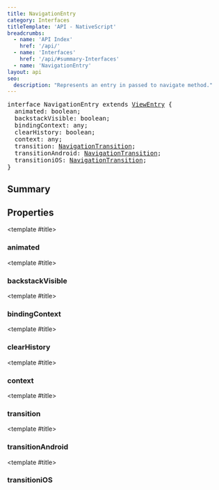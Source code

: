 ```yaml
---
title: NavigationEntry
category: Interfaces
titleTemplate: 'API - NativeScript'
breadcrumbs: 
  - name: 'API Index'
    href: '/api/'
  - name: 'Interfaces'
    href: '/api/#summary-Interfaces'
  - name: 'NavigationEntry'
layout: api
seo:
  description: "Represents an entry in passed to navigate method."
---
```


<!-- This page is auto generated, do not edit manually. -->
<!-- Run "yarn generate:api-docs" to regenerate -->

<script setup lang="ts">
  import { provide } from "vue";
  import API_DATA from "./NavigationEntry.data.json";
  
  provide('API_DATA', API_DATA);
</script>

<APIRefHierarchy v-once />

<pre class="not-prose [&_a]:text-blue-400 [&_a]:no-underline">interface NavigationEntry extends <a href="/api/interface/ViewEntry">ViewEntry</a> {
  animated: boolean;
  backstackVisible: boolean;
  bindingContext: any;
  clearHistory: boolean;
  context: any;
  transition: <a href="/api/interface/NavigationTransition">NavigationTransition</a>;
  transitionAndroid: <a href="/api/interface/NavigationTransition">NavigationTransition</a>;
  transitioniOS: <a href="/api/interface/NavigationTransition">NavigationTransition</a>;
}</pre>

<APIRefComment commentBase64="eyJibG9ja1RhZ3MiOltdLCJtb2RpZmllclRhZ3MiOnt9LCJzdW1tYXJ5IjpbeyJraW5kIjoidGV4dCIsInRleHQiOiJSZXByZXNlbnRzIGFuIGVudHJ5IGluIHBhc3NlZCB0byBuYXZpZ2F0ZSBtZXRob2QuIn1dfQ==" v-once />

## <Heading ignore>Summary</Heading>

<APIRefSummary v-once />

## Properties

<div class="isOptional">

<APIRef for="13888" v-once>

<template #title>

### animated

</template>

</APIRef>

</div>

<div class="isOptional">

<APIRef for="13892" v-once>

<template #title>

### backstackVisible

</template>

</APIRef>

</div>

<div class="isOptional">

<APIRef for="13887" v-once>

<template #title>

### bindingContext

</template>

</APIRef>

</div>

<div class="isOptional">

<APIRef for="13893" v-once>

<template #title>

### clearHistory

</template>

</APIRef>

</div>

<div class="isOptional">

<APIRef for="13886" v-once>

<template #title>

### context

</template>

</APIRef>

</div>

<div class="isOptional">

<APIRef for="13889" v-once>

<template #title>

### transition

</template>

</APIRef>

</div>

<div class="isOptional">

<APIRef for="13891" v-once>

<template #title>

### transitionAndroid

</template>

</APIRef>

</div>

<div class="isOptional">

<APIRef for="13890" v-once>

<template #title>

### transitioniOS

</template>

</APIRef>

</div>
